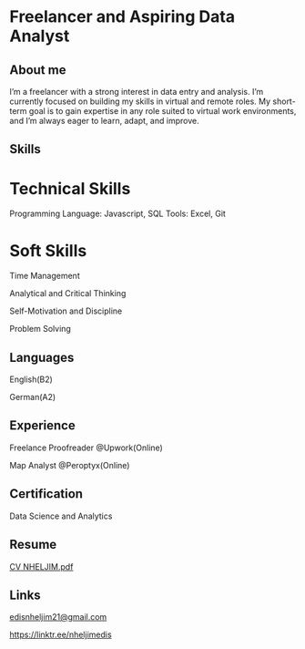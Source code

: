 # Freelancer and Aspiring Data Analyst

## About me
I’m a freelancer with a strong interest in data entry and analysis. I’m currently focused on building my skills in virtual and remote roles. My short-term goal is to gain expertise in any role suited to virtual work environments, and I’m always eager to learn, adapt, and improve.


## Skills
# Technical Skills
Programming Language: Javascript, SQL
Tools: Excel, Git

# Soft Skills
Time Management

Analytical and Critical Thinking

Self-Motivation and Discipline

Problem Solving


## Languages
English(B2)

German(A2)


## Experience
 Freelance Proofreader @Upwork(Online)
 
 Map Analyst @Peroptyx(Online)

 ## Certification
 Data Science and Analytics

 ## Resume
[CV NHELJIM.pdf](https://github.com/user-attachments/files/20371225/CV.NHELJIM.pdf)

 ## Links
edisnheljim21@gmail.com

https://linktr.ee/nheljimedis
 


